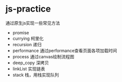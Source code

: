# js-practice
通过原生js实现一些常见方法


* promise
* currying 柯里化
* recursion 递归
* performance 通过performance查看页面各项加载时间
* process 通过canvas绘制流程图
* deep_copy 深拷贝
* linkList 实现链表
* stack 栈，用栈实现队列